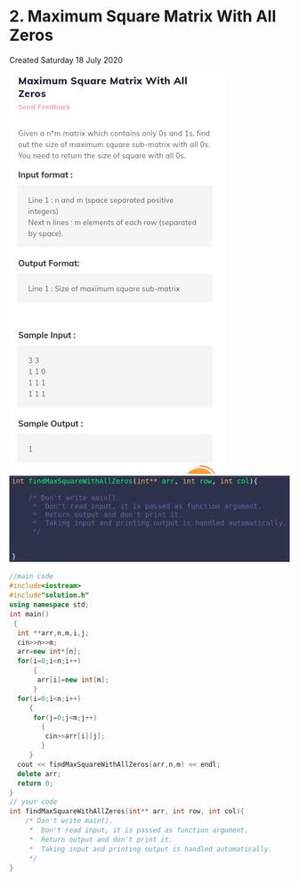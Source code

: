 # 2. Maximum Square Matrix With All Zeros

Created Saturday 18 July 2020

![](/assets/2._Maximum_Square_Matrix_With_All_Zeros_-_80-image-1.png)![](/assets/2._Maximum_Square_Matrix_With_All_Zeros_-_80-image-2.png)

```c++
//main code
#include<iostream>
#include"solution.h"
using namespace std;
int main()
 {
  int **arr,n,m,i,j;
  cin>>n>>m;
  arr=new int*[n];
  for(i=0;i<n;i++)
      {
       arr[i]=new int[m];
      }
  for(i=0;i<n;i++)
     {
      for(j=0;j<m;j++)
	    {
	     cin>>arr[i][j];
	    }
     }
  cout << findMaxSquareWithAllZeros(arr,n,m) << endl;
  delete arr;
  return 0;
}
// your code
int findMaxSquareWithAllZeros(int** arr, int row, int col){
    /* Don't write main().
     *  Don't read input, it is passed as function argument.
     *  Return output and don't print it.
     *  Taking input and printing output is handled automatically.
     */
}
```
